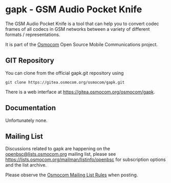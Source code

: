 gapk - GSM Audio Pocket Knife
=============================

The GSM Audio Pocket Knife is a tool that can help you to convert
codec frames of all codecs in GSM networks between a variety of
different formats / representations.

It is part of the [Osmocom](https://osmocom.org/) Open Source Mobile
Communications project.

GIT Repository
--------------

You can clone from the official gapk.git repository using

	git clone https://gitea.osmocom.org/osmocom/gapk.git

There is a web interface at <https://gitea.osmocom.org/osmocom/gapk>.

Documentation
-------------

Unfortunately none.

Mailing List
------------

Discussions related to gapk are happening on the
openbsc@lists.osmocom.org mailing list, please see
https://lists.osmocom.org/mailman/listinfo/openbsc for subscription
options and the list archive.

Please observe the [Osmocom Mailing List
Rules](https://osmocom.org/projects/cellular-infrastructure/wiki/Mailing_List_Rules)
when posting.
